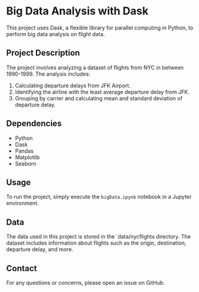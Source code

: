 # Big Data Analysis with Dask

This project uses Dask, a flexible library for parallel computing in Python, to perform big data analysis on flight data.

## Project Description

The project involves analyzing a dataset of flights from NYC in between 1990-1999. The analysis includes:

1. Calculating departure delays from JFK Airport.
2. Identifying the airline with the least average departure delay from JFK.
3. Grouping by carrier and calculating mean and standard deviation of departure delay.

## Dependencies

- Python
- Dask
- Pandas
- Matplotlib
- Seaborn

## Usage

To run the project, simply execute the `bigData.ipynb` notebook in a Jupyter environment.

## Data

The data used in this project is stored in the `data/nycflights directory. The dataset includes information about flights such as the origin, destination, departure delay, and more.

## Contact
For any questions or concerns, please open an issue on GitHub.
